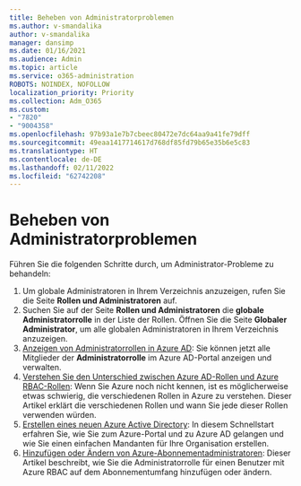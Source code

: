 ```yaml
---
title: Beheben von Administratorproblemen
ms.author: v-smandalika
author: v-smandalika
manager: dansimp
ms.date: 01/16/2021
ms.audience: Admin
ms.topic: article
ms.service: o365-administration
ROBOTS: NOINDEX, NOFOLLOW
localization_priority: Priority
ms.collection: Adm_O365
ms.custom:
- "7820"
- "9004358"
ms.openlocfilehash: 97b93a1e7b7cbeec80472e7dc64aa9a41fe79dff
ms.sourcegitcommit: 49eaa1417714617d768df85fd79b65e35b6e5c83
ms.translationtype: HT
ms.contentlocale: de-DE
ms.lasthandoff: 02/11/2022
ms.locfileid: "62742208"
---
```

# <a name="troubleshoot-administrator-issues"></a>Beheben von Administratorproblemen

Führen Sie die folgenden Schritte durch, um Administrator-Probleme zu behandeln:

1. Um globale Administratoren in Ihrem Verzeichnis anzuzeigen, rufen Sie die Seite **Rollen und Administratoren** auf.
2. Suchen Sie auf der Seite **Rollen und Administratoren** die **globale Administratorrolle** in der Liste der Rollen. Öffnen Sie die Seite **Globaler Administrator**, um alle globalen Administratoren in Ihrem Verzeichnis anzuzeigen.
3. [Anzeigen von Administratorrollen in Azure AD](https://docs.microsoft.com/azure/active-directory/roles/manage-roles-portal): Sie können jetzt alle Mitglieder der **Administratorrolle** im Azure AD-Portal anzeigen und verwalten.
4. [Verstehen Sie den Unterschied zwischen Azure AD-Rollen und Azure RBAC-Rollen](https://docs.microsoft.com/azure/role-based-access-control/rbac-and-directory-admin-roles): Wenn Sie Azure noch nicht kennen, ist es möglicherweise etwas schwierig, die verschiedenen Rollen in Azure zu verstehen. Dieser Artikel erklärt die verschiedenen Rollen und wann Sie jede dieser Rollen verwenden würden.
5. [Erstellen eines neuen Azure Active Directory](https://docs.microsoft.com/azure/active-directory/fundamentals/active-directory-access-create-new-tenant): In diesem Schnellstart erfahren Sie, wie Sie zum Azure-Portal und zu Azure AD gelangen und wie Sie einen einfachen Mandanten für Ihre Organisation erstellen.
6. [Hinzufügen oder Ändern von Azure-Abonnementadministratoren](https://docs.microsoft.com/azure/cost-management-billing/manage/add-change-subscription-administrator): Dieser Artikel beschreibt, wie Sie die Administratorrolle für einen Benutzer mit Azure RBAC auf dem Abonnementumfang hinzufügen oder ändern.
